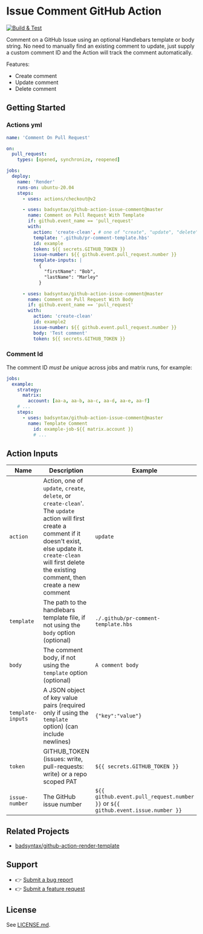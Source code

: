 # Issue Comment GitHub Action

[![Build & Test](https://github.com/badsyntax/github-action-issue-comment/actions/workflows/test.yml/badge.svg?branch=master)](https://github.com/badsyntax/github-action-issue-comment/actions/workflows/test.yml)

Comment on a GitHub Issue using an optional Handlebars template or body string. No need to manually find an existing comment to update, just supply a custom comment ID and the Action will track the comment automatically.

Features:

- Create comment
- Update comment
- Delete comment

## Getting Started

### Actions yml

```yml
name: 'Comment On Pull Request'

on:
  pull_request:
    types: [opened, synchronize, reopened]

jobs:
  deploy:
    name: 'Render'
    runs-on: ubuntu-20.04
    steps:
      - uses: actions/checkout@v2

      - uses: badsyntax/github-action-issue-comment@master
        name: Comment on Pull Request With Template
        if: github.event_name == 'pull_request'
        with:
          action: 'create-clean', # one of "create", "update", "delete", or "create-clean"
          template: '.github/pr-comment-template.hbs'
          id: example
          token: ${{ secrets.GITHUB_TOKEN }}
          issue-number: ${{ github.event.pull_request.number }}
          template-inputs: |
            {
              "firstName": "Bob",
              "lastName": "Marley"
            }

      - uses: badsyntax/github-action-issue-comment@master
        name: Comment on Pull Request With Body
        if: github.event_name == 'pull_request'
        with:
          action: 'create-clean'
          id: example2
          issue-number: ${{ github.event.pull_request.number }}
          body: 'Test comment'
          token: ${{ secrets.GITHUB_TOKEN }}
```

### Comment Id

The comment ID _must be unique_ across jobs and matrix runs, for example:

```yml
jobs:
  example:
    strategy:
      matrix:
        account: [aa-a, aa-b, aa-c, aa-d, aa-e, aa-f]
    # ...
    steps:
      - uses: badsyntax/github-action-issue-comment@master
        name: Template Comment
          id: example-job-${{ matrix.account }}
          # ...
```

## Action Inputs

| Name              | Description                                                                                                                                                                                                                            | Example                                                                         |
| ----------------- | -------------------------------------------------------------------------------------------------------------------------------------------------------------------------------------------------------------------------------------- | ------------------------------------------------------------------------------- |
| `action`          | Action, one of `update`, `create`, `delete`, or `create-clean`'. The `update` action will first create a comment if it doesn't exist, else update it. `create-clean` will first delete the existing comment, then create a new comment | `update`                                                                        |
| `template`        | The path to the handlebars template file, if not using the `body` option (optional)                                                                                                                                                    | `./.github/pr-comment-template.hbs`                                             |
| `body`            | The comment body, if not using the `template` option (optional)                                                                                                                                                                        | `A comment body`                                                                |
| `template-inputs` | A JSON object of key value pairs (required only if using the `template` option) (can include newlines)                                                                                                                                 | `{"key":"value"}`                                                               |
| `token`           | GITHUB_TOKEN (issues: write, pull-requests: write) or a repo scoped PAT                                                                                                                                                                | `${{ secrets.GITHUB_TOKEN }}`                                                   |
| `issue-number`    | The GitHub issue number                                                                                                                                                                                                                | `${{ github.event.pull_request.number }}` or `${{ github.event.issue.number }}` |

## Related Projects

- [badsyntax/github-action-render-template](https://github.com/badsyntax/github-action-render-template)

## Support

- 👉 [Submit a bug report](https://github.com/badsyntax/github-action-issue-comment/issues/new?assignees=badsyntax&labels=bug&template=bug_report.md&title=)
- 👉 [Submit a feature request](https://github.com/badsyntax/github-action-issue-comment/issues/new?assignees=badsyntax&labels=enhancement&template=feature_request.md&title=)

## License

See [LICENSE.md](./LICENSE.md).
